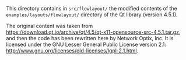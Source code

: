 This directory contains in `src/flowlayout/` the modified contents of the
`examples/layouts/flowlayout/` directory of the Qt library (version 4.5.1).

The original content was taken from
https://download.qt.io/archive/qt/4.5/qt-x11-opensource-src-4.5.1.tar.gz, and then the code has
been rewritten here by Network Optix, Inc. It is licensed under the GNU Lesser General Public
License version 2.1: http://www.gnu.org/licenses/old-licenses/lgpl-2.1.html.

